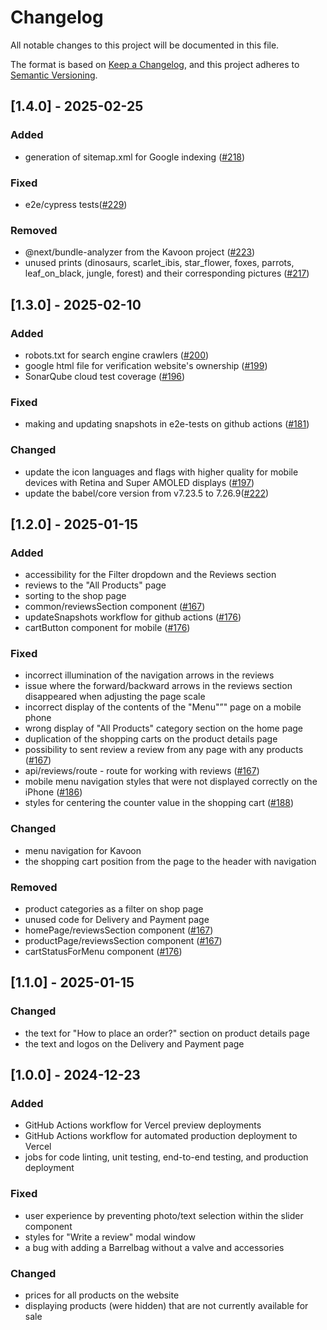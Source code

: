 # Changelog

All notable changes to this project will be documented in this file.

The format is based on [Keep a Changelog](https://keepachangelog.com/en/1.1.0/),
and this project adheres to [Semantic Versioning](https://semver.org/spec/v2.0.0.html).

## [1.4.0] - 2025-02-25

### Added
- generation of sitemap.xml for Google indexing ([#218](https://github.com/boarlabsxyz/Kavoon/pull/218))

### Fixed
- e2e/cypress tests([#229](https://github.com/boarlabsxyz/Kavoon/pull/229))

### Removed
- @next/bundle-analyzer from the Kavoon project ([#223](https://github.com/boarlabsxyz/Kavoon/pull/223))
- unused prints (dinosaurs, scarlet_ibis, star_flower, foxes, parrots, leaf_on_black, jungle, forest) and their corresponding pictures ([#217](https://github.com/boarlabsxyz/Kavoon/pull/217))

## [1.3.0] - 2025-02-10

### Added
- robots.txt for search engine crawlers ([#200](https://github.com/boarlabsxyz/Kavoon/pull/200))
- google html file for verification website's ownership ([#199](https://github.com/boarlabsxyz/Kavoon/pull/199))
- SonarQube cloud test coverage ([#196](https://github.com/boarlabsxyz/Kavoon/pull/196))

### Fixed
- making and updating snapshots in e2e-tests on github actions ([#181](https://github.com/boarlabsxyz/Kavoon/pull/181))

### Changed
- update the icon languages and flags with higher quality for mobile devices with Retina and Super AMOLED displays ([#197](https://github.com/boarlabsxyz/Kavoon/pull/197))
- update the babel/core version from v7.23.5 to 7.26.9([#222](https://github.com/boarlabsxyz/Kavoon/pull/222))

## [1.2.0] - 2025-01-15

### Added
- accessibility for the Filter dropdown and the Reviews section
- reviews to the "All Products" page
- sorting to the shop page
- common/reviewsSection component ([#167](https://github.com/boarlabsxyz/Kavoon/pull/167))
- updateSnapshots workflow for github actions ([#176](https://github.com/boarlabsxyz/Kavoon/pull/176))
- cartButton component for mobile ([#176](https://github.com/boarlabsxyz/Kavoon/pull/176))

### Fixed
- incorrect illumination of the navigation arrows in the reviews
- issue where the forward/backward arrows in the reviews section disappeared when adjusting the page scale
- incorrect display of the contents of the "Menu"”" page on a mobile phone
- wrong display of "All Products" category section on the home page
- duplication of the shopping carts on the product details page
- possibility to sent review a review from any page with any products ([#167](https://github.com/boarlabsxyz/Kavoon/pull/167))
- api/reviews/route - route for working with reviews ([#167](https://github.com/boarlabsxyz/Kavoon/pull/167))
- mobile menu navigation styles that were not displayed correctly on the iPhone ([#186](https://github.com/boarlabsxyz/Kavoon/pull/186))
- styles for centering the counter value in the shopping cart ([#188](https://github.com/boarlabsxyz/Kavoon/pull/188))

### Changed
- menu navigation for Kavoon 
- the shopping cart position from the page to the header with navigation

### Removed
- product categories as a filter on shop page
- unused code for Delivery and Payment page
- homePage/reviewsSection component ([#167](https://github.com/boarlabsxyz/Kavoon/pull/167))
- productPage/reviewsSection component ([#167](https://github.com/boarlabsxyz/Kavoon/pull/167))
- cartStatusForMenu component ([#176](https://github.com/boarlabsxyz/Kavoon/pull/176))

## [1.1.0] - 2025-01-15

### Changed
- the text for "How to place an order?" section on product details page
- the text and logos on the Delivery and Payment page

## [1.0.0] - 2024-12-23
### Added
- GitHub Actions workflow for Vercel preview deployments
- GitHub Actions workflow for automated production deployment to Vercel
- jobs for code linting, unit testing, end-to-end testing, and production deployment

### Fixed
- user experience by preventing photo/text selection within the slider component
- styles for "Write a review" modal window
- a bug with adding a Barrelbag without a valve and accessories

### Changed
- prices for all products on the website
- displaying products (were hidden) that are not currently available for sale

